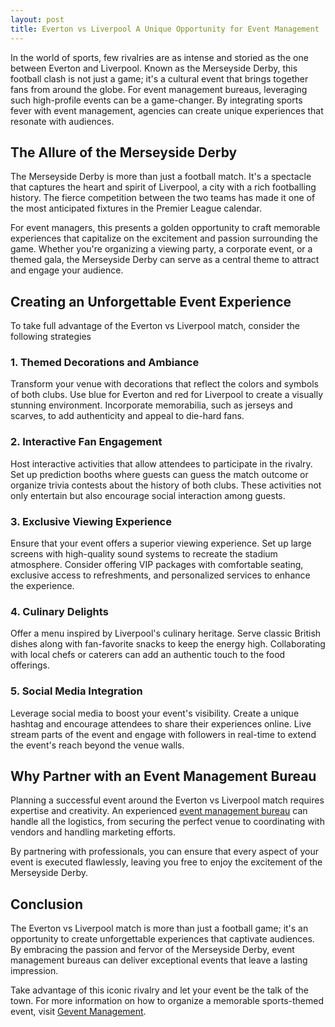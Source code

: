 ```yaml
---
layout: post
title: Everton vs Liverpool A Unique Opportunity for Event Management
---
```



In the world of sports, few rivalries are as intense and storied as the one between Everton and Liverpool. Known as the Merseyside Derby, this football clash is not just a game; it's a cultural event that brings together fans from around the globe. For event management bureaus, leveraging such high-profile events can be a game-changer. By integrating sports fever with event management, agencies can create unique experiences that resonate with audiences.

## The Allure of the Merseyside Derby

The Merseyside Derby is more than just a football match. It's a spectacle that captures the heart and spirit of Liverpool, a city with a rich footballing history. The fierce competition between the two teams has made it one of the most anticipated fixtures in the Premier League calendar. 

For event managers, this presents a golden opportunity to craft memorable experiences that capitalize on the excitement and passion surrounding the game. Whether you're organizing a viewing party, a corporate event, or a themed gala, the Merseyside Derby can serve as a central theme to attract and engage your audience.

## Creating an Unforgettable Event Experience

To take full advantage of the Everton vs Liverpool match, consider the following strategies

### 1. **Themed Decorations and Ambiance**

Transform your venue with decorations that reflect the colors and symbols of both clubs. Use blue for Everton and red for Liverpool to create a visually stunning environment. Incorporate memorabilia, such as jerseys and scarves, to add authenticity and appeal to die-hard fans.

### 2. **Interactive Fan Engagement**

Host interactive activities that allow attendees to participate in the rivalry. Set up prediction booths where guests can guess the match outcome or organize trivia contests about the history of both clubs. These activities not only entertain but also encourage social interaction among guests.

### 3. **Exclusive Viewing Experience**

Ensure that your event offers a superior viewing experience. Set up large screens with high-quality sound systems to recreate the stadium atmosphere. Consider offering VIP packages with comfortable seating, exclusive access to refreshments, and personalized services to enhance the experience.

### 4. **Culinary Delights**

Offer a menu inspired by Liverpool's culinary heritage. Serve classic British dishes along with fan-favorite snacks to keep the energy high. Collaborating with local chefs or caterers can add an authentic touch to the food offerings.

### 5. **Social Media Integration**

Leverage social media to boost your event's visibility. Create a unique hashtag and encourage attendees to share their experiences online. Live stream parts of the event and engage with followers in real-time to extend the event's reach beyond the venue walls.

## Why Partner with an Event Management Bureau

Planning a successful event around the Everton vs Liverpool match requires expertise and creativity. An experienced [event management bureau](https://geventm.com/) can handle all the logistics, from securing the perfect venue to coordinating with vendors and handling marketing efforts. 

By partnering with professionals, you can ensure that every aspect of your event is executed flawlessly, leaving you free to enjoy the excitement of the Merseyside Derby.

## Conclusion

The Everton vs Liverpool match is more than just a football game; it's an opportunity to create unforgettable experiences that captivate audiences. By embracing the passion and fervor of the Merseyside Derby, event management bureaus can deliver exceptional events that leave a lasting impression. 

Take advantage of this iconic rivalry and let your event be the talk of the town. For more information on how to organize a memorable sports-themed event, visit [Gevent Management](https://geventm.com/).
